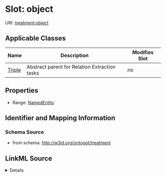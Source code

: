 

# Slot: object

URI: [treatment:object](http://w3id.org/ontogpt/treatments/object)



<!-- no inheritance hierarchy -->





## Applicable Classes

| Name | Description | Modifies Slot |
| --- | --- | --- |
| [Triple](Triple.md) | Abstract parent for Relation Extraction tasks |  no  |







## Properties

* Range: [NamedEntity](NamedEntity.md)





## Identifier and Mapping Information







### Schema Source


* from schema: http://w3id.org/ontogpt/treatment




## LinkML Source

<details>
```yaml
name: object
from_schema: http://w3id.org/ontogpt/treatment
rank: 1000
alias: object
owner: Triple
domain_of:
- Triple
range: NamedEntity

```
</details>